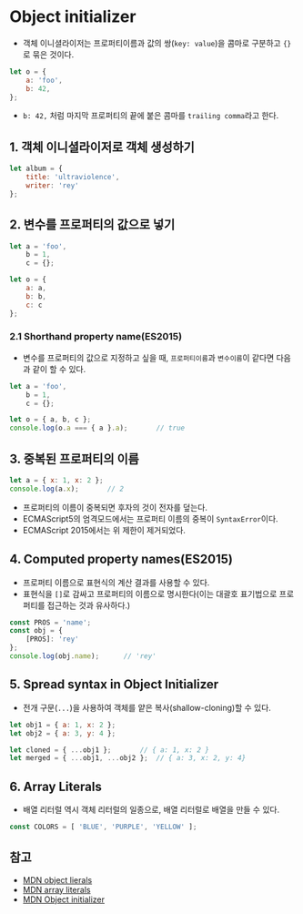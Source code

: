 # Object initializer

- 객체 이니셜라이저는 프로퍼티이름과 값의 쌍(`key: value`)을 콤마로 구분하고 `{}`로 묶은 것이다.

```js
let o = {
    a: 'foo',
    b: 42,
};
```

- `b: 42,` 처럼 마지막 프로퍼티의 끝에 붙은 콤마를 `trailing comma`라고 한다.



## 1. 객체 이니셜라이저로 객체 생성하기

```js
let album = {
    title: 'ultraviolence',
    writer: 'rey'
};
```



## 2. 변수를 프로퍼티의 값으로 넣기

```js
let a = 'foo',
    b = 1,
    c = {};

let o = {
    a: a,
    b: b,
    c: c
};
```



### 2.1 Shorthand property name(ES2015)

- 변수를 프로퍼티의 값으로 지정하고 싶을 때, `프로퍼티이름`과 `변수이름`이 같다면 다음과 같이 할 수 있다.

```js
let a = 'foo',
    b = 1,
    c = {};

let o = { a, b, c };
console.log(o.a === { a }.a);		// true
```



## 3. 중복된 프로퍼티의 이름

```js
let a = { x: 1, x: 2 };
console.log(a.x);		// 2
```

- 프로퍼티의 이름이 중복되면 후자의 것이 전자를 덮는다.
- ECMAScript5의 엄격모드에서는 프로퍼티 이름의 중복이 `SyntaxError`이다.
- ECMAScript 2015에서는 위 제한이 제거되었다.



## 4. Computed property names(ES2015)

- 프로퍼티 이름으로 표현식의 계산 결과를 사용할 수 있다. 
- 표현식을 `[]`로 감싸고 프로퍼티의 이름으로 명시한다(이는 대괄호 표기법으로 프로퍼티를 접근하는 것과 유사하다.)

```js
const PROS = 'name';
const obj = {
    [PROS]: 'rey'
};
console.log(obj.name);		// 'rey'
```



## 5. Spread syntax in Object Initializer

- 전개 구문(`...`)을 사용하여 객체를 얕은 복사(shallow-cloning)할 수 있다.

```js
let obj1 = { a: 1, x: 2 };
let obj2 = { a: 3, y: 4 };

let cloned = { ...obj1 };		// { a: 1, x: 2 }
let merged = { ...obj1, ...obj2 };	// { a: 3, x: 2, y: 4}
```



## 6. Array Literals

- 배열 리터럴 역시 객체 리터럴의 일종으로, 배열 리터럴로 배열을 만들 수 있다.

```js
const COLORS = [ 'BLUE', 'PURPLE', 'YELLOW' ];
```



## 참고

- [MDN object lierals](https://developer.mozilla.org/en-US/docs/Web/JavaScript/Guide/Grammar_and_types#object_literals)
- [MDN array literals](https://developer.mozilla.org/en-US/docs/Web/JavaScript/Guide/Grammar_and_types#array_literals)
- [MDN Object initializer](https://developer.mozilla.org/en-US/docs/Web/JavaScript/Reference/Operators/Object_initializer)
